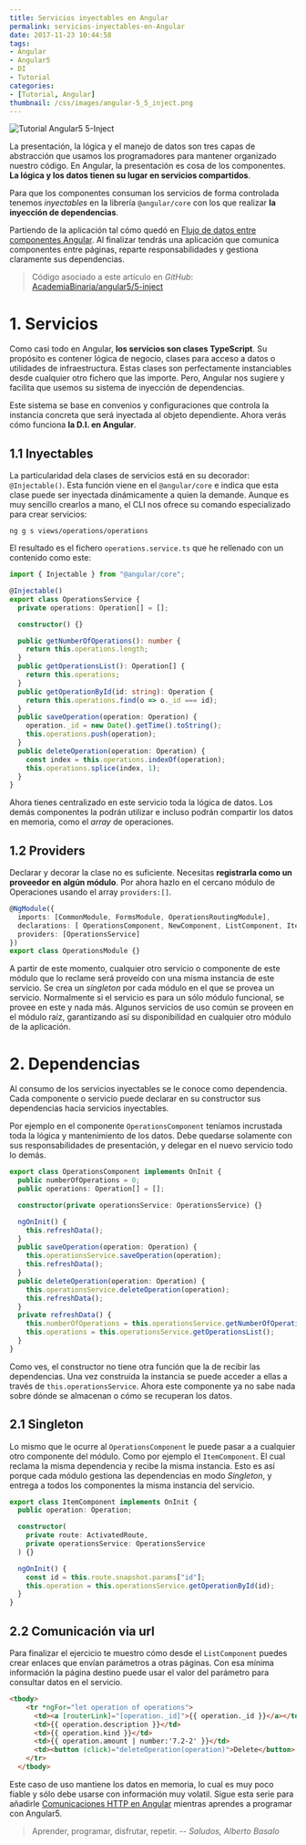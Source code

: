 ```yaml
---
title: Servicios inyectables en Angular
permalink: servicios-inyectables-en-Angular
date: 2017-11-23 10:44:58
tags:  
- Angular
- Angular5
- DI
- Tutorial
categories:
- [Tutorial, Angular] 
thumbnail: /css/images/angular-5_5_inject.png
---
```


![Tutorial Angular5 5-Inject](/images/tutorial-angular-5_5_inject.png)

La presentación, la lógica y el manejo de datos son tres capas de abstracción que usamos los programadores para mantener organizado nuestro código. En Angular, la presentación es cosa de los componentes. **La lógica y los datos tienen su lugar en servicios compartidos**.

Para que los componentes consuman los servicios de forma controlada tenemos _inyectables_ en la librería `@angular/core` con los que realizar **la inyección de dependencias**.

<!-- more -->

Partiendo de la aplicación tal cómo quedó en [Flujo de datos entre componentes Angular](../flujo-de-datos-entre-componentes-angular/). Al finalizar tendrás una aplicación que comunica componentes entre páginas, reparte responsabilidades y gestiona claramente sus dependencias.

> Código asociado a este artículo en _GitHub_:
> [AcademiaBinaria/angular5/5-inject](https://github.com/AcademiaBinaria/angular5/tree/master/5-inject/cash-flow)

# 1. Servicios

Como casi todo en Angular, **los servicios son clases TypeScript**. Su propósito es contener lógica de negocio, clases para acceso a datos o utilidades de infraestructura. Estas clases son perfectamente instanciables desde cualquier otro fichero que las importe. Pero, Angular nos sugiere y facilita que usemos su sistema de inyección de dependencias.

Este sistema se base en convenios y configuraciones que controla la instancia concreta que será inyectada al objeto dependiente. Ahora verás cómo funciona **la D.I. en Angular**.

## 1.1 Inyectables

La particularidad dela clases de servicios está en su decorador: `@Injectable()`. Esta función viene en el `@angular/core` e indica que esta clase puede ser inyectada dinámicamente a quien la demande. Aunque es muy sencillo crearlos a mano, el CLI nos ofrece su comando especializado para crear servicios:

```shell
ng g s views/operations/operations
```

El resultado es el fichero `operations.service.ts` que he rellenado con un contenido como este:

```typescript
import { Injectable } from "@angular/core";

@Injectable()
export class OperationsService {
  private operations: Operation[] = [];

  constructor() {}

  public getNumberOfOperations(): number {
    return this.operations.length;
  }
  public getOperationsList(): Operation[] {
    return this.operations;
  }
  public getOperationById(id: string): Operation {
    return this.operations.find(o => o._id === id);
  }
  public saveOperation(operation: Operation) {
    operation._id = new Date().getTime().toString();
    this.operations.push(operation);
  }
  public deleteOperation(operation: Operation) {
    const index = this.operations.indexOf(operation);
    this.operations.splice(index, 1);
  }
}
```

Ahora tienes centralizado en este servicio toda la lógica de datos. Los demás componentes la podrán utilizar e incluso podrán compartir los datos en memoria, como el *array* de operaciones.

## 1.2 Providers

Declarar y decorar la clase no es suficiente. Necesitas **registrarla como un proveedor en algún módulo**. Por ahora hazlo en el cercano módulo de Operaciones usando el array `providers:[]`.

```typescript
@NgModule({
  imports: [CommonModule, FormsModule, OperationsRoutingModule],
  declarations: [ OperationsComponent, NewComponent, ListComponent, ItemComponent],
  providers: [OperationsService]
})
export class OperationsModule {}
```

A partir de este momento, cualquier otro servicio o componente de este módulo que lo reclame será proveído con una misma instancia de este servicio. Se crea un *singleton* por cada módulo en el que se provea un servicio. Normalmente si el servicio es para un sólo módulo funcional, se provee en este y nada más. Algunos servicios de uso común se proveen en el módulo raíz, garantizando así su disponibilidad en cualquier otro módulo de la aplicación.

# 2. Dependencias

Al consumo de los servicios inyectables se le conoce como dependencia. Cada componente o servicio puede declarar en su constructor sus dependencias hacia servicios inyectables.

Por ejemplo en el componente `OperationsComponent` teníamos incrustada toda la lógica y mantenimiento de los datos. Debe quedarse solamente con sus responsabilidades de presentación, y delegar en el nuevo servicio todo lo demás.

```typescript
export class OperationsComponent implements OnInit {
  public numberOfOperations = 0;
  public operations: Operation[] = [];

  constructor(private operationsService: OperationsService) {}

  ngOnInit() {
    this.refreshData();
  }
  public saveOperation(operation: Operation) {
    this.operationsService.saveOperation(operation);
    this.refreshData();
  }
  public deleteOperation(operation: Operation) {
    this.operationsService.deleteOperation(operation);
    this.refreshData();
  }
  private refreshData() {
    this.numberOfOperations = this.operationsService.getNumberOfOperations();
    this.operations = this.operationsService.getOperationsList();
  }
}
```
Como ves, el constructor no tiene otra función que la de recibir las dependencias. Una vez construida la instancia se puede acceder a ellas a través de `this.operationsService`. Ahora este componente ya no sabe nada sobre dónde se almacenan o cómo se recuperan los datos.

## 2.1 Singleton

Lo mismo que le ocurre al `OperationsComponent` le puede pasar a a cualquier otro componente del módulo. Como por ejemplo el `ItemComponent`. El cual reclama la misma dependencia y recibe la misma instancia. Esto es así porque cada módulo gestiona las dependencias en modo *Singleton*, y entrega a todos los componentes la misma instancia del servicio.

```typescript
export class ItemComponent implements OnInit {
  public operation: Operation;

  constructor(
    private route: ActivatedRoute,
    private operationsService: OperationsService
  ) {}

  ngOnInit() {
    const id = this.route.snapshot.params["id"];
    this.operation = this.operationsService.getOperationById(id);
  }
}
```

## 2.2 Comunicación via url

Para finalizar el ejercicio te muestro cómo desde el `ListComponent` puedes crear enlaces que envían parámetros a otras páginas. Con esa mínima información la página destino puede usar el valor del parámetro para consultar datos en el servicio.

```html
<tbody>
    <tr *ngFor="let operation of operations">
      <td><a [routerLink]="[operation._id]">{{ operation._id }}</a></td>  
      <td>{{ operation.description }}</td>
      <td>{{ operation.kind }}</td>
      <td>{{ operation.amount | number:'7.2-2' }}</td>
      <td><button (click)="deleteOperation(operation)">Delete</button> </td>
    </tr>
  </tbody>
```

Este caso de uso mantiene los datos en memoria, lo cual es muy poco fiable y sólo debe usarse con información muy volatil. Sigue esta serie para añadirle [Comunicaciones HTTP en Angular](../categories/Tutorial/Angular/) mientras aprendes a programar con Angular5.

> Aprender, programar, disfrutar, repetir.
> -- <cite>Saludos, Alberto Basalo</cite>
